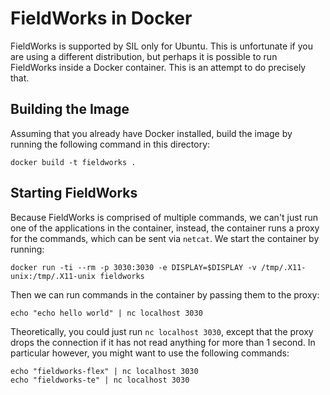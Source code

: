 FieldWorks in Docker
====================

FieldWorks is supported by SIL only for Ubuntu. This is unfortunate if you are
using a different distribution, but perhaps it is possible to run FieldWorks
inside a Docker container. This is an attempt to do precisely that.

## Building the Image
Assuming that you already have Docker installed, build the image by running the
following command in this directory:

    docker build -t fieldworks .

## Starting FieldWorks
Because FieldWorks is comprised of multiple commands, we can't just run one of
the applications in the container, instead, the container runs a proxy for the
commands, which can be sent via `netcat`. We start the container by running:

    docker run -ti --rm -p 3030:3030 -e DISPLAY=$DISPLAY -v /tmp/.X11-unix:/tmp/.X11-unix fieldworks

Then we can run commands in the container by passing them to the proxy:

    echo "echo hello world" | nc localhost 3030

Theoretically, you could just run `nc localhost 3030`, except that the proxy
drops the connection if it has not read anything for more than 1 second.
In particular however, you might want to use the following commands:

    echo "fieldworks-flex" | nc localhost 3030
    echo "fieldworks-te" | nc localhost 3030

